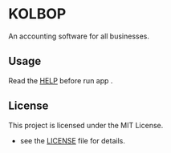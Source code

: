 # KOLBOP

An accounting software for all businesses.

## Usage
Read the [HELP](HELP.pdf) before run app .

## License
This project is licensed under the MIT License.
- see the [LICENSE](LICENSE) file for details.
